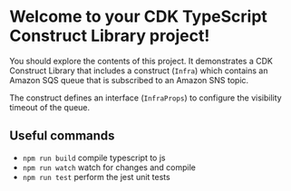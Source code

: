 # Welcome to your CDK TypeScript Construct Library project!

You should explore the contents of this project. It demonstrates a CDK Construct Library that includes a construct (`Infra`)
which contains an Amazon SQS queue that is subscribed to an Amazon SNS topic.

The construct defines an interface (`InfraProps`) to configure the visibility timeout of the queue.

## Useful commands

 * `npm run build`   compile typescript to js
 * `npm run watch`   watch for changes and compile
 * `npm run test`    perform the jest unit tests